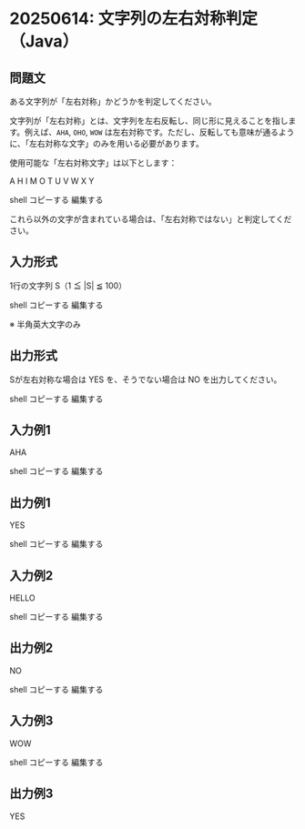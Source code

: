 # 20250614: 文字列の左右対称判定（Java）

## 問題文

ある文字列が「左右対称」かどうかを判定してください。

文字列が「左右対称」とは、文字列を左右反転し、同じ形に見えることを指します。例えば、`AHA`, `OHO`, `WOW` は左右対称です。ただし、反転しても意味が通るように、「左右対称な文字」のみを用いる必要があります。

使用可能な「左右対称文字」は以下とします：

A H I M O T U V W X Y

shell
コピーする
編集する

これら以外の文字が含まれている場合は、「左右対称ではない」と判定してください。

## 入力形式

1行の文字列 S（1 ≦ |S| ≦ 100）

shell
コピーする
編集する

※ 半角英大文字のみ

## 出力形式

Sが左右対称な場合は YES を、そうでない場合は NO を出力してください。

shell
コピーする
編集する

## 入力例1

AHA

shell
コピーする
編集する

## 出力例1

YES

shell
コピーする
編集する

## 入力例2

HELLO

shell
コピーする
編集する

## 出力例2

NO

shell
コピーする
編集する

## 入力例3

WOW

shell
コピーする
編集する

## 出力例3

YES